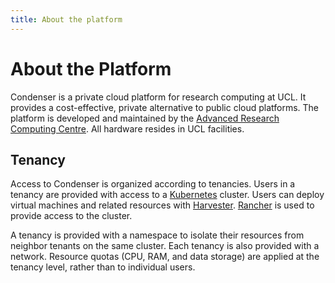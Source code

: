```yaml
---
title: About the platform
---
```


# About the Platform

Condenser is a private cloud platform for research computing at UCL. It provides
a cost-effective, private alternative to public cloud platforms. The platform is
developed and maintained by the [Advanced Research Computing Centre](https://www.ucl.ac.uk/advanced-research-computing/).
All hardware resides in UCL facilities.

## Tenancy

Access to Condenser is organized according to tenancies. Users in a tenancy are provided
with access to a [Kubernetes](https://kubernetes.io/docs/home/) cluster. Users
can deploy virtual machines and related resources with [Harvester](https://docs.harvesterhci.io).
[Rancher](https://rancher.com/docs/) is used to provide access to the cluster.

A tenancy is provided with a namespace to isolate their resources from neighbor
tenants on the same cluster. Each tenancy is also provided with a network.
Resource quotas (CPU, RAM, and data storage) are applied at the tenancy level,
rather than to individual users.
